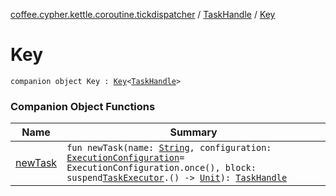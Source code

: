 [coffee.cypher.kettle.coroutine.tickdispatcher](../../index.md) / [TaskHandle](../index.md) / [Key](./index.md)

# Key

`companion object Key : `[`Key`](https://kotlinlang.org/api/latest/jvm/stdlib/kotlin.coroutines/-coroutine-context/-key/index.html)`<`[`TaskHandle`](../index.md)`>`

### Companion Object Functions

| Name | Summary |
|---|---|
| [newTask](new-task.md) | `fun newTask(name: `[`String`](https://kotlinlang.org/api/latest/jvm/stdlib/kotlin/-string/index.html)`, configuration: `[`ExecutionConfiguration`](../../-execution-configuration/index.md)` = ExecutionConfiguration.once(), block: suspend `[`TaskExecutor`](../../-tick-coroutine-dispatcher/-task-executor/index.md)`.() -> `[`Unit`](https://kotlinlang.org/api/latest/jvm/stdlib/kotlin/-unit/index.html)`): `[`TaskHandle`](../index.md) |
